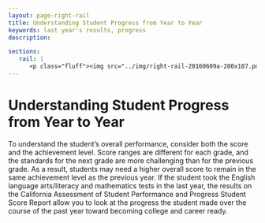 ```yaml
---
layout: page-right-rail
title: Understanding Student Progress from Year to Year
keywords: last year's results, progress
description: 

sections:
   rail: |
      <p class="fluff"><img src="../img/right-rail-20160609a-280x187.png" /></p>
---
```


# Understanding Student Progress from Year to Year

To understand the student’s overall performance, consider both the score and the achievement level. Score ranges are different for each grade, and the standards for the next grade are more challenging than for the previous grade. As a result, students may need a higher overall score to remain in the same achievement level as the previous year. If the student took the English language arts/literacy and mathematics tests in the last year, the results on the California Assessment of Student Performance and Progress Student Score Report allow you to look at the progress the student made over the course of the past year toward becoming college and career ready. 

